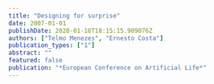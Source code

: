 ```yaml
---
title: "Designing for surprise"
date: 2007-01-01
publishDate: 2020-01-18T18:15:15.909076Z
authors: ["Telmo Menezes", "Ernesto Costa"]
publication_types: ["1"]
abstract: ""
featured: false
publication: "*European Conference on Artificial Life*"
---
```


